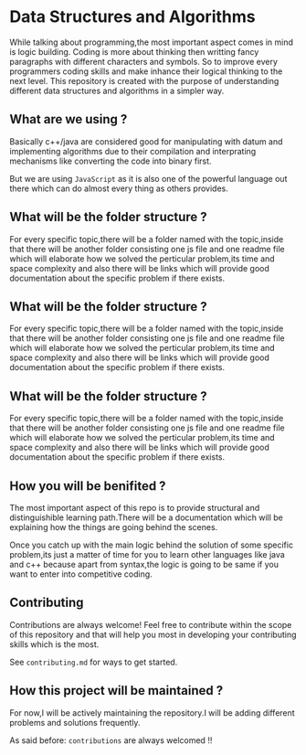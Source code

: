 
# Data Structures and Algorithms

While talking about programming,the most important aspect comes in mind is logic building.
Coding is more about thinking then writting fancy paragraphs with different characters and symbols.
So to improve every programmers coding skills and make inhance their logical thinking to the next level.
This repository is created with the purpose of understanding different data structures and algorithms in a simpler way.
 


## What are we using ?

Basically c++/java are considered good for manipulating with datum and implementing algorithms due to their compilation and interprating mechanisms like converting the code into binary first.

But we are using `JavaScript` as it is also one of the powerful language out there which can do almost every thing as others provides. 


## What will be the folder structure ?

For every specific topic,there will be a folder named with the topic,inside that there will be another folder consisting one js file and one readme file which will elaborate how we solved the perticular problem,its time and space complexity and also there will be links which will provide good documentation about the specific problem if there exists.
## What will be the folder structure ?

For every specific topic,there will be a folder named with the topic,inside that there will be another folder consisting one js file and one readme file which will elaborate how we solved the perticular problem,its time and space complexity and also there will be links which will provide good documentation about the specific problem if there exists.
## What will be the folder structure ?

For every specific topic,there will be a folder named with the topic,inside that there will be another folder consisting one js file and one readme file which will elaborate how we solved the perticular problem,its time and space complexity and also there will be links which will provide good documentation about the specific problem if there exists.
## How you will be benifited ?

The most important aspect of this repo is to provide structural and distinguishible learning path.There will be a documentation which will be explaining how the things are going behind the scenes.

Once you catch up with the main logic behind the solution of some specific problem,its just a matter of time for you to learn other languages like java and c++ because apart from syntax,the logic is going to be same if you want to enter into competitive coding.




## Contributing

Contributions are always welcome!
Feel free to contribute within the scope of this repository and that will help you most in developing your contributing skills which is the most.

See `contributing.md` for ways to get started.




## How this project will be maintained ?

For now,I will be actively maintaining the repository.I will be adding different problems and solutions frequently.

As said before: `contributions` are always welcomed !!
